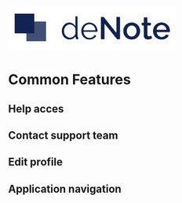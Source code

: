 ![deNote Logo](./assets/images/denote-logo.png)

# Common Features

## Help acces

## Contact support team

## Edit profile

## Application navigation